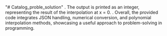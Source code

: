 "# Catalog_proble_solution" 
. The output is printed as an integer, representing the result of the interpolation at x = 0.
. Overall, the provided code integrates JSON handling, numerical conversion, and polynomial interpolation methods, showcasing a useful approach to problem-solving in programming.
